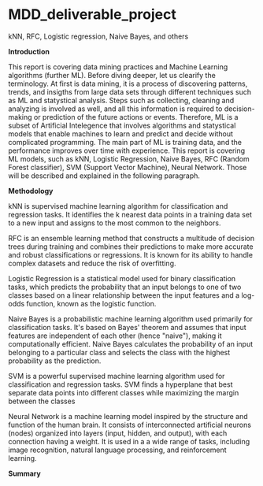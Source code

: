 # MDD_deliverable_project

 kNN, RFC, Logistic regression, Naive Bayes, and others

**Introduction**

This report is covering data mining practices and Machine Learning algorithms (further ML). Before diving deeper, let us clearify the terminology. At first is data mining, it is a process of discovering patterns, trends, and insigths from large data sets through different techniques such as ML and statystical analysis. Steps such as collecting, cleaning and analyzing is involved as well, and all this information is required to decision-making or prediction of the future actions or events. Therefore, ML is a subset of Artificial Intelegence that involves algorithms and statystical models that enable machines to learn and predict and decide without complicated programming. The main part of ML is training data, and the performance improves over time with experience. This report is covering ML models, such as kNN, Logistic Regression, Naive Bayes, RFC (Random Forest classifier), SVM (Support Vector Machine), Neural Network. Those will be described and explained in the following paragraph.

**Methodology**

kNN is supervised machine learning algorithm for classification and regression tasks. It identifies the k nearest data points in a training data set to a new input and assigns to the most common to the neighbors. 

RFC is an ensemble learning method that constructs a multitude of decision trees during training and combines their predictions to make more accurate and robust classifications or regressions. It is known for its ability to handle complex datasets and reduce the risk of overfitting.

Logistic Regression is a statistical model used for binary classification tasks, which predicts the probability that an input belongs to one of two classes based on a linear relationship between the input features and a log-odds function, known as the logistic function.

Naive Bayes is a probabilistic machine learning algorithm used primarily for classification tasks. It's based on Bayes' theorem and assumes that input features are independent of each other (hence "naive"), making it computationally efficient. Naive Bayes calculates the probability of an input belonging to a particular class and selects the class with the highest probability as the prediction.

SVM is a powerful supervised machine learning algorithm used for classification and regression tasks. SVM finds a hyperplane that best separate data points into different classes while maximizing the margin between the classes

Neural Network is a machine learning model inspired by the structure and function of the human brain. It consists of interconnected artificial neurons (nodes) organized into layers (input, hidden, and output), with each connection having a weight. It is used in a a wide range of tasks, including image recognition, natural language processing, and reinforcement learning.


**Summary**
